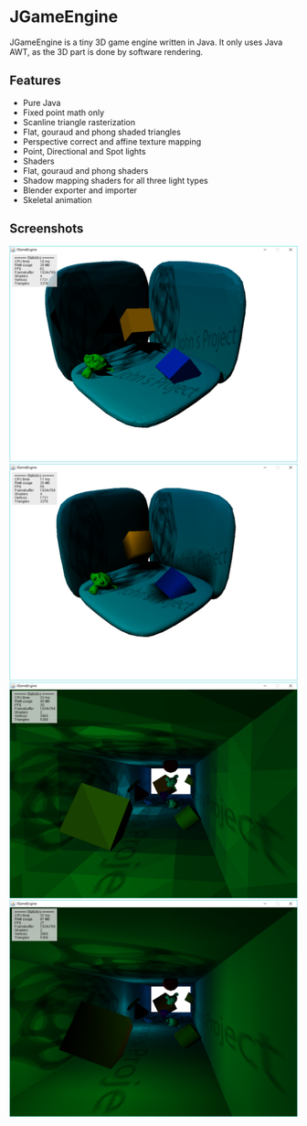 # JGameEngine

JGameEngine is a tiny 3D game engine written in Java. 
It only uses Java AWT, as the 3D part is done by software rendering.

## Features 
* Pure Java
* Fixed point math only
* Scanline triangle rasterization 
* Flat, gouraud and phong shaded triangles
* Perspective correct and affine texture mapping
* Point, Directional and Spot lights
* Shaders
* Flat, gouraud and phong shaders
* Shadow mapping shaders for all three light types
* Blender exporter and importer
* Skeletal animation

## Screenshots
![Screenshot](Images/Example1.PNG "Example1")
![Screenshot](Images/Example2.PNG "Example2")
![Screenshot](Images/Example3.PNG "Example3")
![Screenshot](Images/Example4.PNG "Example4")